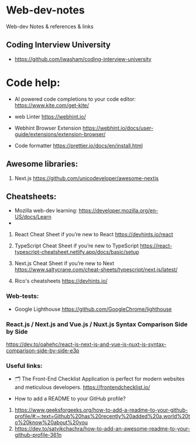 # Web-dev-notes
Web-dev Notes &amp; references &amp; links

## Coding Interview University
- https://github.com/jwasham/coding-interview-university


# Code help:

- AI powered code completions to your code editor:
https://www.kite.com/get-kite/
- web Linter
https://webhint.io/

- Webhint Browser Extension
https://webhint.io/docs/user-guide/extensions/extension-browser/

- Code formatter
https://prettier.io/docs/en/install.html

## Awesome libraries:

1. Next.js
https://github.com/unicodeveloper/awesome-nextjs

## Cheatsheets:

- Mozilla web-dev learning:
https://developer.mozilla.org/en-US/docs/Learn
- 

1. React Cheat Sheet if you’re new to React
https://devhints.io/react

2. TypeScript Cheat Sheet if you’re new to TypeScript
https://react-typescript-cheatsheet.netlify.app/docs/basic/setup

3. Next.js Cheat Sheet if you’re new to Next
https://www.saltycrane.com/cheat-sheets/typescript/next.js/latest/

4. Rico's cheatsheets
https://devhints.io/

### Web-tests:

- Google Lighthouse
https://github.com/GoogleChrome/lighthouse

### React.js / Next.js and Vue.js / Nuxt.js Syntax Comparison Side by Side
https://dev.to/oahehc/react-js-next-js-and-vue-js-nuxt-js-syntax-comparison-side-by-side-e3p

### Useful links:
- 🗂 The Front-End Checklist Application is perfect for modern websites and meticulous developers.
https://frontendchecklist.io/

- How to add a README to your GitHub profile?
1. https://www.geeksforgeeks.org/how-to-add-a-readme-to-your-github-profile/#:~:text=Github%20has%20recently%20added%20a,world%20to%20know%20about%20you
2. https://dev.to/satvikchachra/how-to-add-an-awesome-readme-to-your-github-profile-361n
